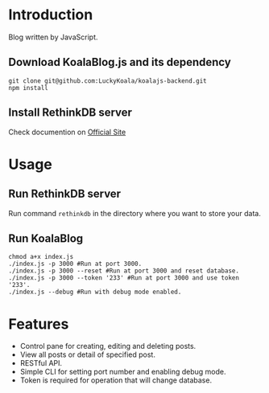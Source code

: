 # Introduction

Blog written by JavaScript.

## Download KoalaBlog.js and its dependency

```
git clone git@github.com:LuckyKoala/koalajs-backend.git
npm install
```

## Install RethinkDB server

Check documention on [Official Site](https://www.rethinkdb.com/docs/install/)

# Usage

## Run RethinkDB server

Run command `rethinkdb` in the directory where you want to store your data.

## Run KoalaBlog

```
chmod a+x index.js
./index.js -p 3000 #Run at port 3000.
./index.js -p 3000 --reset #Run at port 3000 and reset database.
./index.js -p 3000 --token '233' #Run at port 3000 and use token '233'.
./index.js --debug #Run with debug mode enabled.
```

# Features

* Control pane for creating, editing and deleting posts.
* View all posts or detail of specified post.
* RESTful API.
* Simple CLI for setting port number and enabling debug mode.
* Token is required for operation that will change database.
